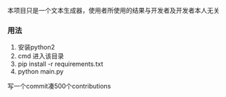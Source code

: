 本项目只是一个文本生成器，使用者所使用的结果与开发者及开发者本人无关

### 用法
1. 安装python2
2. cmd 进入该目录 
4. pip install -r requirements.txt
3. python main.py

写一个commit凑500个contributions
